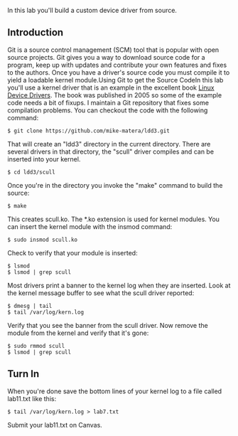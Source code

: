 In this lab you'll build a custom device driver from source.

## Introduction 

Git is a source control management (SCM) tool that is popular with open source projects. Git gives you a way to download source code for a program, keep up with updates and contribute your own features and fixes to the authors. Once you have a driver's source code you must compile it to yield a loadable kernel module.Using Git to get the Source CodeIn this lab you'll use a kernel driver that is an example in the excellent book [Linux Device Drivers](https://lwn.net/Kernel/LDD3/). The book was published in 2005 so some of the example code needs a bit of fixups. I maintain a Git repository that fixes some compilation problems. You can checkout the code with the following command:

```
$ git clone https://github.com/mike-matera/ldd3.git
```

That will create an "ldd3" directory in the current directory. There are several drivers in that directory, the "scull" driver compiles and can be inserted into your kernel.

```
$ cd ldd3/scull
```

Once you're in the directory you invoke the "make" command to build the source:

```
$ make
```

This creates scull.ko. The *.ko extension is used for kernel modules. You can insert the kernel module with the insmod command:

```
$ sudo insmod scull.ko
```

Check to verify that your module is inserted:

```
$ lsmod
$ lsmod | grep scull
```

Most drivers print a banner to the kernel log when they are inserted. Look at the kernel message buffer to see what the scull driver reported:

```
$ dmesg | tail
$ tail /var/log/kern.log
```

Verify that you see the banner from the scull driver. Now remove the module from the kernel and verify that it's gone:

```
$ sudo rmmod scull
$ lsmod | grep scull
```

## Turn In 

When you're done save the bottom lines of your kernel log to a file called lab11.txt like this:

```
$ tail /var/log/kern.log > lab7.txt
```

Submit your lab11.txt on Canvas.
